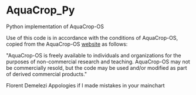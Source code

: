 # AquaCrop_Py
Python implementation of AquaCrop-OS

Use of this code is in accordance with the conditions of AquaCrop-OS, copied from the AquaCrop-OS [website](http://aquacropos.com/download-2/) as follows:

"AquaCrop-OS is freely available to individuals and organizations for the purposes of non-commercial research and teaching. AquaCrop-OS may not be commercially resold, but the code may be used and/or modified as part of derived commercial products."



Florent Demelezi
Appologies if I made mistakes in your mainchart